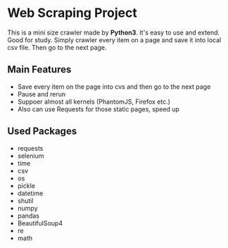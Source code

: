 # Web Scraping Project
This is a mini size crawler made by **Python3**. It's easy to use and extend. Good for study.
Simply crawler every item on a page and save it into local csv file. Then go to the next page.

## Main Features
- Save every item on the page into cvs and then go to the next page
- Pause and rerun
- Suppoer almost all kernels (PhantomJS, Firefox etc.)
- Also can use Requests for those static pages, speed up

## Used Packages
- requests
- selenium
- time
- csv
- os
- pickle
- datetime
- shutil
- numpy
- pandas
- BeautifulSoup4
- re
- math

